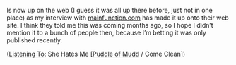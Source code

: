 Is now up on the web (I guess it was all up there before, just not in one place) as my interview with [mainfunction.com](http://students.mainfunction.com/Home/) has made it up onto their web site. I think they told me this was coming months ago, so I hope I didn&#8217;t mention it to a bunch of people then, because I&#8217;m betting it was only published recently.



<div class="media">
  (<a href="http://msdn.microsoft.com/library/en-us/dncodefun/html/code4fun04252003.asp" class="broken_link">Listening To</a>: She Hates Me [<a href="http://www.windowsmedia.com/mg/search.asp?srch=Puddle+of+Mudd">Puddle of Mudd</a> / Come Clean])
</div>